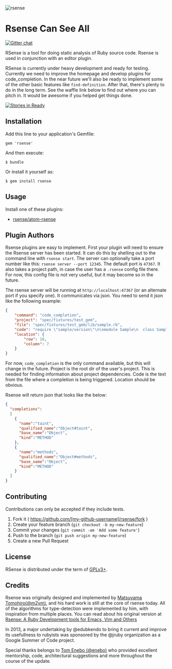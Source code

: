 ![rsense](https://cloud.githubusercontent.com/assets/1395968/2978144/51565ee2-dbb5-11e3-9b94-e97a37739d03.png)

# Rsense Can See All

[![Gitter chat](https://badges.gitter.im/rsense/rsense.png)](https://gitter.im/rsense/rsense)

RSense is a tool for doing static analysis of Ruby source code. Rsense is used in conjunction with an editor plugin.

RSense is currently under heavy development and ready for testing.  Currently we need to improve the homepage and develop plugins for code_completion.  In the near future we'll also be ready to implement some of the other basic features like `find-definition`. After that, there's plenty to do in the long term.  See the waffle link below to find out where you can pitch in. It would be awesome if you helped get things done.

[![Stories in Ready](https://badge.waffle.io/rsense/rsense.png?label=ready&title=Ready)](https://waffle.io/rsense/rsense)


## Installation

Add this line to your application's Gemfile:

    gem 'rsense'

And then execute:

    $ bundle

Or install it yourself as:

    $ gem install rsense

## Usage

Install one of these plugins:
-  [rsense/atom-rsense](https://atom.io/packages/rsense)

## Plugin Authors

Rsense plugins are easy to implement.  First your plugin will need to ensure the Rsense server has been started.  It can do this by shelling out to the command line with `rsense start`.  The server can optionally take a port number like this: `rsense server --port 12345`. The default port is `47367`. It also takes a project path, in case the user has a `.rsense` config file there.  For now, this config file is not very useful, but it may become so in the future.

The rsense server will be running at `http://localhost:47367` (or an alternate port if you specify one).  It communicates via json.  You need to send it json like the following example:

```json
{
    "command": "code_completion",
    "project": "spec/fixtures/test_gem",
    "file": "spec/fixtures/test_gem/lib/sample.rb",
    "code": "require \"sample/version\"\n\nmodule Sample\n  class Sample\n    attr_accessor :simple\n\n    def initialize\n      @simple = \"simple\"\n    end\n\n    def another\n      \"another\"\n    end\n  end\nend\n\nsample = Sample::Sample.new\nsample",
    "location": {
        "row": 18,
        "column": 7
    }
}
```

For now, `code_completion` is the only command available, but this will change in the future. Project is the root dir of the user's project. This is needed for finding information about project dependencies.  Code is the text from the file where a completion is being triggered. Location should be obvious.

Rsense will return json that looks like the below:

```json
{
  "completions":
  [
    {
      "name":"taint",
      "qualified_name":"Object#taint",
      "base_name":"Object",
      "kind":"METHOD"
    },
    {
      "name":"methods",
      "qualified_name":"Object#methods",
      "base_name":"Object",
      "kind":"METHOD"
    }
  ]
}

```

## Contributing

Contributions can only be accepted if they include tests.

1. Fork it ( https://github.com/[my-github-username]/rsense/fork )
2. Create your feature branch (`git checkout -b my-new-feature`)
3. Commit your changes (`git commit -am 'Add some feature'`)
4. Push to the branch (`git push origin my-new-feature`)
5. Create a new Pull Request

## License

RSense is distributed under the term of
[GPLv3+](http://gplv3.fsf.org/).

## Credits

Rsense was originally designed and implemented by [Matsuyama Tomohiro(@m2ym)](https://github.com/m2ym/), and his hard work is still at the core of rsense today.  All of the algorithms for type-detection were implemented by him, with inspiration from multiple places.  You can read about his original version at [Rsense: A Ruby Development tools for Emacs, Vim and Others](http://cx4a.org/software/rsense/)

In 2013, a major undertaking by @edubkendo to bring it current and improve its usefullness to rubyists was sponsored by the @jruby organization as a Google Summer of Code project.

Special thanks belongs to [Tom Enebo (@enebo)](https://github.com/enebo) who provided excellent mentorship, code, architectural suggestions and more throughout the course of the update.
